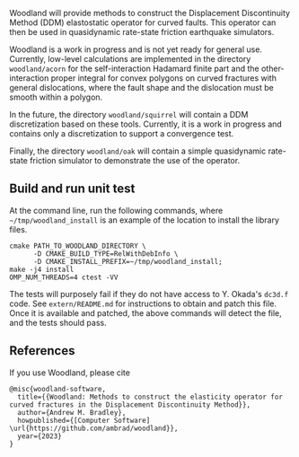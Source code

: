Woodland will provide methods to construct the Displacement Discontinuity Method
(DDM) elastostatic operator for curved faults. This operator can then be used in
quasidynamic rate-state friction earthquake simulators.

Woodland is a work in progress and is not yet ready for general use. Currently,
low-level calculations are implemented in the directory `woodland/acorn` for the
self-interaction Hadamard finite part and the other-interaction proper integral
for convex polygons on curved fractures with general dislocations, where the
fault shape and the dislocation must be smooth within a polygon.

In the future, the directory `woodland/squirrel` will contain a DDM
discretization based on these tools. Currently, it is a work in progress and
contains only a discretization to support a convergence test.

Finally, the directory `woodland/oak` will contain a simple quasidynamic
rate-state friction simulator to demonstrate the use of the operator.

## Build and run unit test

At the command line, run the following commands, where `~/tmp/woodland_install`
is an example of the location to install the library files.
```
cmake PATH_TO_WOODLAND_DIRECTORY \
      -D CMAKE_BUILD_TYPE=RelWithDebInfo \
      -D CMAKE_INSTALL_PREFIX=~/tmp/woodland_install;
make -j4 install
OMP_NUM_THREADS=4 ctest -VV
```
The tests will purposely fail if they do not have access to Y. Okada's `dc3d.f`
code. See `extern/README.md` for instructions to obtain and patch this file.
Once it is available and patched, the above commands will detect the file, and
the tests should pass.

## References

If you use Woodland, please cite

```
@misc{woodland-software,
  title={{Woodland: Methods to construct the elasticity operator for curved fractures in the Displacement Discontinuity Method}},
  author={Andrew M. Bradley},
  howpublished={[Computer Software] \url{https://github.com/ambrad/woodland}},
  year={2023}
}
```
